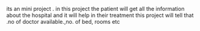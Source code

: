 its an mini project . in this project the patient will get all the information about the hospital and it will help in their treatment
this project will tell that .no of doctor available.,no. of bed, rooms etc

